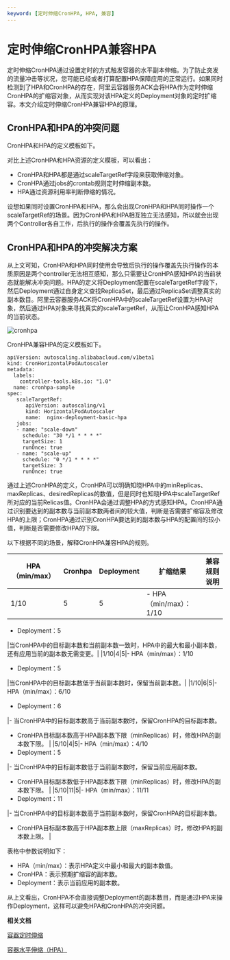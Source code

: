```yaml
---
keyword: [定时伸缩CronHPA, HPA, 兼容]
---
```


# 定时伸缩CronHPA兼容HPA

定时伸缩CronHPA通过设置定时的方式触发容器的水平副本伸缩。为了防止突发的流量冲击等状况，您可能已经或者打算配置HPA保障应用的正常运行。如果同时检测到了HPA和CronHPA的存在，阿里云容器服务ACK会将HPA作为定时伸缩CronHPA的扩缩容对象，从而实现对该HPA定义的Deployment对象的定时扩缩容。本文介绍定时伸缩CronHPA兼容HPA的原理。

## CronHPA和HPA的冲突问题

CronHPA和HPA的定义模板如下。



对比上述CronHPA和HPA资源的定义模板，可以看出：

-   CronHPA和HPA都是通过scaleTargetRef字段来获取伸缩对象。
-   CronHPA通过jobs的crontab规则定时伸缩副本数。
-   HPA通过资源利用率判断伸缩的情况。

设想如果同时设置CronHPA和HPA，那么会出现CronHPA和HPA同时操作一个scaleTargetRef的场景。因为CronHPA和HPA相互独立无法感知，所以就会出现两个Controller各自工作，后执行的操作会覆盖先执行的操作。

## CronHPA和HPA的冲突解决方案

从上文可知，CronHPA和HPA同时使用会导致后执行的操作覆盖先执行操作的本质原因是两个controller无法相互感知，那么只需要让CronHPA感知HPA的当前状态就能解决冲突问题。HPA的定义将Deployment配置在scaleTargetRef字段下，然后Deployment通过自身定义查找ReplicaSet，最后通过ReplicaSet调整真实的副本数目。阿里云容器服务ACK将CronHPA中的scaleTargetRef设置为HPA对象，然后通过HPA对象来寻找真实的scaleTargetRef，从而让CronHPA感知HPA的当前状态。

![cronhpa](https://static-aliyun-doc.oss-accelerate.aliyuncs.com/assets/img/zh-CN/2500057061/p188680.png)

CronHPA兼容HPA的定义模板如下。

```
apiVersion: autoscaling.alibabacloud.com/v1beta1
kind: CronHorizontalPodAutoscaler
metadata:
  labels:
    controller-tools.k8s.io: "1.0"
  name: cronhpa-sample
spec:
   scaleTargetRef:
      apiVersion: autoscaling/v1
      kind: HorizontalPodAutoscaler
      name:  nginx-deployment-basic-hpa
   jobs:
   - name: "scale-down"
     schedule: "30 */1 * * * *"
     targetSize: 1
     runOnce: true
   - name: "scale-up"
     schedule: "0 */1 * * * *"
     targetSize: 3
     runOnce: true
```

通过上述CronHPA的定义，CronHPA可以明确知晓HPA中的minReplicas、maxReplicas、desiredReplicas的数值，但是同时也知晓HPA中scaleTargetRef所对应的当前Relicas值。CronHPA会通过调整HPA的方式感知HPA。CronHPA通过识别要达到的副本数与当前副本数两者间的较大值，判断是否需要扩缩容及修改HPA的上限；CronHPA通过识别CronHPA要达到的副本数与HPA的配置间的较小值，判断是否需要修改HPA的下限。

以下根据不同的场景，解释CronHPA兼容HPA的规则。

|HPA（min/max）|Cronhpa|Deployment|扩缩结果|兼容规则说明|
|------------|-------|----------|----|------|
|1/10|5|5|-   HPA（min/max）：1/10
-   Deployment：5

|当CronHPA中的目标副本数和当前副本数一致时，HPA中的最大和最小副本数，还有应用当前的副本数无需变更。|
|1/10|4|5|-   HPA（min/max）：1/10
-   Deployment：5

|当CronHPA中的目标副本数低于当前副本数时，保留当前副本数。|
|1/10|6|5|-   HPA（min/max）：6/10
-   Deployment：6

|-   当CronHPA中的目标副本数高于当前副本数时，保留CronHPA的目标副本数。
-   CronHPA目标副本数高于HPA副本数下限（minReplicas）时，修改HPA的副本数下限。 |
|5/10|4|5|-   HPA（min/max）：4/10
-   Deployment：5

|-   当CronHPA中的目标副本数低于当前副本数时，保留当前应用副本数。
-   CronHPA目标副本数低于HPA副本数下限（minReplicas）时，修改HPA的副本数下限。 |
|5/10|11|5|-   HPA（min/max）：11/11
-   Deployment：11

|-   当CronHPA中的目标副本数高于当前副本数时，保留CronHPA的目标副本数。
-   CronHPA目标副本数高于HPA副本数上限（maxReplicas）时，修改HPA的副本数上限。 |

表格中参数说明如下：

-   HPA（min/max）：表示HPA定义中最小和最大的副本数值。
-   CronHPA：表示预期扩缩容的副本数。
-   Deployment：表示当前应用的副本数。

从上文看出，CronHPA不会直接调整Deployment的副本数目，而是通过HPA来操作Deployment，这样可以避免HPA和CronHPA的冲突问题。

**相关文档**  


[容器定时伸缩](/intl.zh-CN/Kubernetes集群用户指南/弹性伸缩/容器定时伸缩.md)

[容器水平伸缩（HPA）](/intl.zh-CN/Kubernetes集群用户指南/弹性伸缩/容器水平伸缩（HPA）.md)

